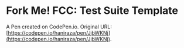 # Fork Me! FCC: Test Suite Template

A Pen created on CodePen.io. Original URL: [https://codepen.io/haniraza/pen/JjbWKNj](https://codepen.io/haniraza/pen/JjbWKNj).


